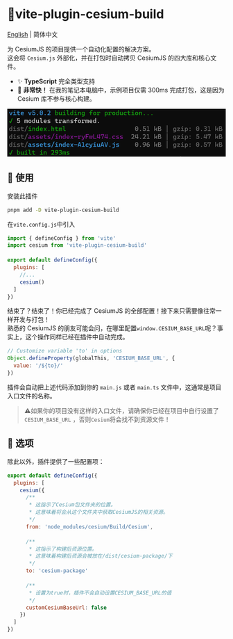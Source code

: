 # :tada:vite-plugin-cesium-build

[English](README.md) | 简体中文

为 CesiumJS 的项目提供一个自动化配置的解决方案。  
这会将 `Cesium.js` 外部化，并在打包时自动拷贝 CesiumJS 的四大库和核心文件。

- :sparkles: **TypeScript** 完全类型支持
- :rocket: **非常快！** 在我的笔记本电脑中，示例项目仅需 300ms 完成打包，这是因为 Cesium 库不参与核心构建。

![Alt text](readme-image.png)

## :memo: 使用

安装此插件

```sh
pnpm add -D vite-plugin-cesium-build
```

在`vite.config.js`中引入

```javascript
import { defineConfig } from 'vite'
import cesium from 'vite-plugin-cesium-build'

export default defineConfig({
  plugins: [
    //...
    cesium()
  ]
})
```

结束了？结束了！你已经完成了 CesiumJS 的全部配置！接下来只需要像往常一样开发与打包！  
熟悉的 CesiumJS 的朋友可能会问，在哪里配置`window.CESIUM_BASE_URL`呢？事实上，这个操作同样已经在插件中自动完成。

```javascript
// Customize variable 'to' in options
Object.defineProperty(globalThis, 'CESIUM_BASE_URL', {
  value: '/${to}/'
})
```

插件会自动把上述代码添加到你的 `main.js` 或者 `main.ts` 文件中，这通常是项目入口文件的名称。

> :warning:如果你的项目没有这样的入口文件，请确保你已经在项目中自行设置了`CESIUM_BASE_URL` ，否则`Cesium`将会找不到资源文件！

## :wrench: 选项

除此以外，插件提供了一些配置项：

```javascript
export default defineConfig({
  plugins: [
    cesium({
      /**
       * 这指示了Cesium包文件夹的位置。
       * 这意味着将会从这个文件夹中获取CesiumJS的相关资源。
       */
      from: 'node_modules/cesium/Build/Cesium',

      /**
       * 这指示了构建后资源位置。
       * 这意味着构建后资源会被放在/dist/cesium-package/下
       */
      to: 'cesium-package'

      /**
       * 设置为true时，插件不会自动设置CESIUM_BASE_URL的值
       */
      customCesiumBaseUrl: false
    })
  ]
})
```
